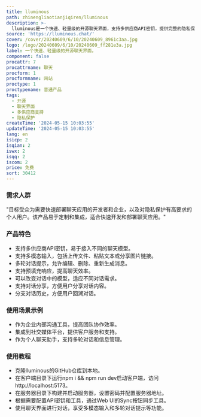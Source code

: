 ```yaml
---
title: lluminous
path: zhinengliaotianjiqiren/lluminous
description: >-
  lluminous是一个快速、轻量级的开源聊天界面，支持多供应商API密钥，提供完整的隐私保护，所有对话历史和密钥都存储在本地。它支持多模态输入、多轮对话提示、预填充响应、模型切换以及对话分享等功能。
source: 'https://lluminous.chat/'
cover: /cover/20240609/6/10/20240609_8961c3aa.jpg
logo: /logo/20240609/6/10/20240609_ff281e3a.jpg
label: 一个快速、轻量级的开源聊天界面。
component: false
procattr: 7
procattrname: 聊天
procform: 1
procformname: 网站
proctype: 1
proctypename: 普通产品
tags:
  - 开源
  - 聊天界面
  - 多供应商支持
  - 隐私保护
createTime: '2024-05-15 10:03:55'
updateTime: '2024-05-15 10:03:55'
lang: en
isicp: 2
isqian: 2
iswx: 2
isqq: 2
iscom: 2
price: 免费
sort: 30412
---
```




### 需求人群
"目标受众为需要快速部署聊天应用的开发者和企业，以及对隐私保护有高要求的个人用户。该产品易于定制和集成，适合快速开发和部署聊天应用。"

### 产品特色
* 支持多供应商API密钥，易于接入不同的聊天模型。
* 支持多模态输入，包括上传文件、粘贴文本或分享图片链接。
* 多轮对话提示，允许编辑、删除、重新生成消息。
* 支持预填充响应，提高聊天效率。
* 可以改变对话中的模型，适应不同对话需求。
* 支持对话分享，方便用户分享对话内容。
* 分支对话历史，方便用户回溯对话。

### 使用场景示例
* 作为企业内部沟通工具，提高团队协作效率。
* 集成到社交媒体平台，提供客户服务和支持。
* 作为个人聊天助手，支持多轮对话和信息管理。

### 使用教程
* 克隆lluminous的GitHub仓库到本地。
* 在客户端目录下运行npm i && npm run dev启动客户端，访问http://localhost:5173。
* 在服务器目录下构建并启动服务器，设置密码并配置服务器地址。
* 根据需要配置API密钥和工具，通过Web UI的Sync按钮同步工具。
* 使用聊天界面进行对话，享受多模态输入和多轮对话提示等功能。

  

